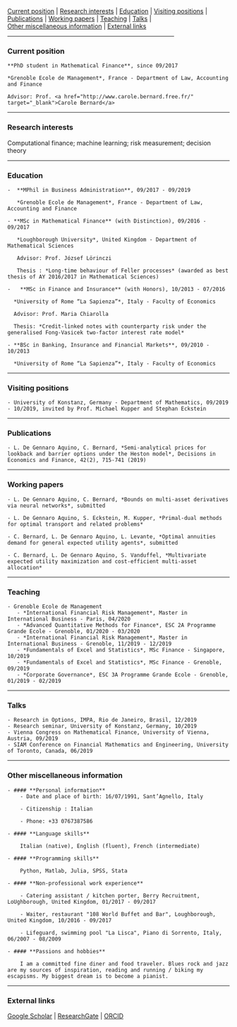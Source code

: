 <div>
 
  <div>
  <a href="#current-position">Current position</a> | <a href="#research-interests">Research interests</a> | <a href="#education">Education</a> | <a href="#visiting-positions">Visiting positions</a> |
  </div>
  <div>
  <a href="#publications">Publications</a> | <a href="#working-papers">Working papers</a> |                                     
  <a href="#teaching">Teaching</a> | <a href="#talks">Talks</a> |
  </div>
  <div>
   <a href="#other-miscellaneous-information">Other miscellaneous information</a> |
  <a href="#external-links">External links</a> 
  </div>
  
</div>

<hr width="75%">

<!--- <a href="https://raw.githubusercontent.com/luca-dga/-/master/CV_LucaDGA.pdf" target="_blank">Download CV</a>  --->

<!--- <hr width="25%"> --->
 
 
### **Current position**
    **PhD student in Mathematical Finance**, since 09/2017 

    *Grenoble Ecole de Management*, France - Department of Law, Accounting and Finance
   
    Advisor: Prof. <a href="http://www.carole.bernard.free.fr/" target="_blank">Carole Bernard</a>
    
<hr>
    
### **Research interests**
Computational finance; machine learning; risk measurement; decision theory


<hr>

### **Education**
    -  **MPhil in Business Administration**, 09/2017 - 09/2019
    
       *Grenoble Ecole de Management*, France - Department of Law, Accounting and Finance
    
    - **MSc in Mathematical Finance** (with Distinction), 09/2016 - 09/2017

       *Loughborough University*, United Kingdom - Department of Mathematical Sciences

       Advisor: Prof. József Lörinczi

       Thesis : *Long-time behaviour of Feller processes* (awarded as best thesis of AY 2016/2017 in Mathematical Sciences)

    -	**MSc in Finance and Insurance** (with Honors), 10/2013 - 07/2016

      *University of Rome “La Sapienza”*, Italy - Faculty of Economics

      Advisor: Prof. Maria Chiarolla

      Thesis: *Credit-linked notes with counterparty risk under the generalised Fong-Vasicek two-factor interest rate model*
    
    - **BSc in Banking, Insurance and Financial Markets**, 09/2010 - 10/2013
 
      *University of Rome “La Sapienza”*, Italy - Faculty of Economics
   
<hr>

### **Visiting positions**
    - University of Konstanz, Germany - Department of Mathematics, 09/2019 - 10/2019, invited by Prof. Michael Kupper and Stephan Eckstein

<hr>

### **Publications**
    - L. De Gennaro Aquino, C. Bernard, *Semi-analytical prices for lookback and barrier options under the Heston model*, Decisions in Economics and Finance, 42(2), 715-741 (2019)

<hr>

### **Working papers**
    - L. De Gennaro Aquino, C. Bernard, *Bounds on multi-asset derivatives via neural networks*, submitted

    - L. De Gennaro Aquino, S. Eckstein, M. Kupper, *Primal-dual methods for optimal transport and related problems*

    - C. Bernard, L. De Gennaro Aquino, L. Levante, *Optimal annuities demand for general expected utility agents*, submitted

    - C. Bernard, L. De Gennaro Aquino, S. Vanduffel, *Multivariate expected utility maximization and cost-efficient multi-asset allocation*

<hr>

### **Teaching**
    - Grenoble Ecole de Management
       - *International Financial Risk Management*, Master in International Business - Paris, 04/2020
       - *Advanced Quantitative Methods for Finance*, ESC 2A Programme Grande Ecole - Grenoble, 01/2020 - 03/2020
       - *International Financial Risk Management*, Master in International Business - Grenoble, 11/2019 - 12/2019
       - *Fundamentals of Excel and Statistics*, MSc Finance - Singapore, 10/2019
       - *Fundamentals of Excel and Statistics*, MSc Finance - Grenoble, 09/2019
       - *Corporate Governance*, ESC 3A Programme Grande Ecole - Grenoble, 01/2019 - 02/2019

<hr>

### **Talks**
    - Research in Options, IMPA, Rio de Janeiro, Brasil, 12/2019
    - Research seminar, University of Konstanz, Germany, 10/2019
    - Vienna Congress on Mathematical Finance, University of Vienna, Austria, 09/2019
    - SIAM Conference on Financial Mathematics and Engineering, University of Toronto, Canada, 06/2019

<hr>

### **Other miscellaneous information**
    - #### **Personal information**
        - Date and place of birth: 16/07/1991, Sant’Agnello, Italy

        - Citizenship : Italian

        - Phone: +33 0767387586

    - #### **Language skills**

        Italian (native), English (fluent), French (intermediate)
    
    - #### **Programming skills**

        Python, Matlab, Julia, SPSS, Stata
    
    - #### **Non-professional work experience**

        - Catering assistant / kitchen porter, Berry Recruitment, LoUghborough, United Kingdom, 01/2017 - 09/2017
    
        - Waiter, restaurant "108 World Buffet and Bar", Loughborough, United Kingdom, 10/2016 - 09/2017
    
        - Lifeguard, swimming pool "La Lisca", Piano di Sorrento, Italy, 06/2007 - 08/2009

    - #### **Passions and hobbies**

        I am a committed fine diner and food traveler. Blues rock and jazz are my sources of inspiration, reading and running / biking my escapisms. My biggest dream is to become a pianist. 
<hr>

### **External links**
<a href="https://scholar.google.it/citations?user=Jk0lgM4AAAAJ&hl=it&oi=ao" target="_blank">Google Scholar</a> | 
<a href="https://www.researchgate.net/profile/Luca_De_Gennaro_Aquino" target="_blank">ResearchGate</a> |
<a href="https://orcid.org/0000-0001-5377-5385" target="_blank">ORCID</a> 
